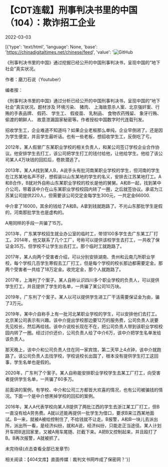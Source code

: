 # 【CDT连载】刑事判决书里的中国（104）：欺诈招工企业

2022-03-03

[{'type': 'text/html', 'language': None, 'base': 'https://chinadigitaltimes.net/chinese/feed', 'value': '![GitHub](https://chinadigitaltimes.net/chinese/files/2021/09/刑事判决书里的中国-791x1024.jpg)



《刑事判决书里的中国》通过挖掘已经公开的中国刑事判决书，呈现中国的“地下社会”真实状况。 

作者：磨刀石说（Youtuber）



编者按：

《刑事判决书里的中国》通过分析已经公开的中国刑事判决书，呈现中国的“地下社会”真实状况。题材涉及 环境污染、 猪肉、 上海故意杀人案、北京强奸案、行贿的手表品牌、 假药、 学生工、 假疫苗、 乳制品、 食物农药残留、 象牙行贿、 偷渡的朝鲜人、 故意泄漏国家秘密等。作者授权中国数字时代连载刊发。



招收学生工，企业难道不知道吗？如果企业老板那么单纯，企业早倒闭了。还是因为学生便宜，并且学生最听话。也有一些老板，想招收学生工，反倒吃了亏。

2012年，某人假冒广东某职业学校的相关负责人，和某公司签订学校企业合作协议。他安排学生去打工，该公司把学生打工的钱付给他，让他给学生。他给了该公司某人4万块钱的回扣后，卷款潜逃了。

2013年，某人A找到某人B，A说手头有批河南某职业学校的学生，但河南的学生在江苏某地名声不好，想假装以山东某地的学生的名义，安排去江苏某地打工。A和B合作，B就对外自称山东某职业学校的校长是他的舅舅。A和B一起，找到某中介公司，带着该中介在山东某职业学校校园内转了一圈，之后就签协议。承诺为江苏某公司提供220人，但需要该公司交定金每学生300元，一共定金66000.

中介拿了16000，其余的钱给了A和B。A拿到钱就跑路了。不光山东那批学生是假的，河南那批学生也是虚构的。

A用同样的手段一共骗了15万。

2013年，广东某学校招生就业办公室的临时工，带领100多学生去广东某工厂打工。2014年，他又联系了几个工厂，号称可以提供该校学生去打工，一共收了保证金35万。但学校不让学生出去打工。那个临时工就跑路了。

2017年，某人向两个受害者介绍，可以分别安排湖南、贵州和云南几所职业学校，每个学校几百学生寒假去工厂打工，但是每个学校的校长那边都需要定金。那两个受害者一共给了18万定金。收完定金，那个人就跑路了。

2017年，上海判了个案子。某人自称认识四川多个职业学校的负责人，可以提供学生打工，并且提供了学生的名单，一共骗了某公司10万块。

2019年，广东判了个案子。某人以可以提供学生进工厂干活需要保证金为由，骗了3万元。

2019年，某中介自称手上有一批河北某职业学校的学生，可以安排他们去打工。北京某公司表示有兴趣。该中介提出学校那边要12万的服务费，公司负责人说要先见校长，然后再给钱。该中介说校长现在不在，把公司负责人带到该职业学校校园内转了一圈。经过讨价还价，公司负责人给了中介6万，该中介把学生名单发给该负责人。

那天晚上，该中介和公司负责人住在同一家宾馆，第二天早上4点钟，该中介就跑路了。该公司负责人去找学校，学校说校长出国了，根本没有提供学生打工这回事，学生名单也是假的。

2020年，广东判了个案子。某人自称能安排职业学校学生去某工厂打工，向受害者提供学生名单，一共骗了60多万。

前面讲的案例，有学校、中介和公司三方都皆大欢喜的情况，也有公司被骗钱的情况。下面一个是中介想黑掉学校的回扣的案例。

2016年，某人A代表学校向某人B提供了两批江西的学生去浙江某工厂打工，但B一直没有给A劳务费。A就以还能再提供一批学生为借口，要求B来江西某地面试。B一来，就被A被给控制住了, 不给钱就不让走。B报警，A和B一块儿去派出所，派出所一看，是经济纠纷，就和A说，经济纠纷，只能走正当途径。某人计划开车把B送回家里，又被A用车尾随、拦截下来。A把B又控制起来，并且殴打了B。B再次报警，A就被抓了。

未完待续(点击查看全部已发章节)

相关阅读：【404文库】直面传媒｜裁判文书网咋成了保密网？'}]